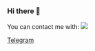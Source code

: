 ### Hi there 👋
You can contact me with:
<img src="https://w7.pngwing.com/pngs/460/412/png-transparent-telegram-computer-icons-email-filtering-angle-text-triangle.png" data-canonical-src="https://img.icons8.com/color/48/000000/telegram-app--v3.png" style="max-width: 100%;">
 <p><a href="https://t.me/Gabishevich">Telegram</a></p>
<!--
**Ilyak777/Ilyak777** is a ✨ _special_ ✨ repository because its `README.md` (this file) appears on your GitHub profile.

Here are some ideas to get you started:

- 🔭 I’m currently working on ...
- 🌱 I’m currently learning ...
- 👯 I’m looking to collaborate on ...
- 🤔 I’m looking for help with ...
- 💬 Ask me about ...
- 📫 How to reach me: ...
- 😄 Pronouns: ...
- ⚡ Fun fact: ...
-->
